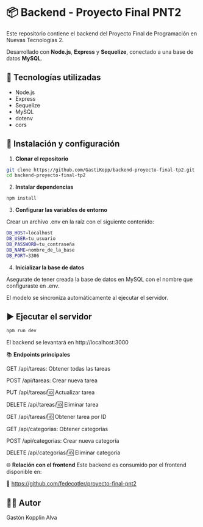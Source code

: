 # 📦 Backend - Proyecto Final PNT2

Este repositorio contiene el backend del Proyecto Final de Programación en Nuevas Tecnologías 2.

Desarrollado con **Node.js**, **Express** y **Sequelize**, conectado a una base de datos **MySQL**.

## 🚀 Tecnologías utilizadas

- Node.js
- Express
- Sequelize
- MySQL
- dotenv
- cors

## 🔧 Instalación y configuración

1. **Clonar el repositorio**

```bash
git clone https://github.com/GastiKopp/backend-proyecto-final-tp2.git
cd backend-proyecto-final-tp2
```
2. **Instalar dependencias**

```bash
npm install
```

3. **Configurar las variables de entorno**

Crear un archivo .env en la raíz con el siguiente contenido:

```bash
DB_HOST=localhost
DB_USER=tu_usuario
DB_PASSWORD=tu_contraseña
DB_NAME=nombre_de_la_base
DB_PORT=3306
```

4. **Inicializar la base de datos**

Asegurate de tener creada la base de datos en MySQL con el nombre que configuraste en .env.

El modelo se sincroniza automáticamente al ejecutar el servidor.

## ▶️ Ejecutar el servidor

```bash
npm run dev
```
El backend se levantará en http://localhost:3000


📚 **Endpoints principales**

GET /api/tareas: Obtener todas las tareas

POST /api/tareas: Crear nueva tarea

PUT /api/tareas/:id: Actualizar tarea

DELETE /api/tareas/:id: Eliminar tarea

GET /api/tareas/:id: Obtener tarea por ID

GET /api/categorias: Obtener categorías

POST /api/categorias: Crear nueva categoría

DELETE /api/categorias/:id: Eliminar categoría

🌐 **Relación con el frontend**
Este backend es consumido por el frontend disponible en:

🔗 https://github.com/fedecotler/proyecto-final-pnt2

## 👨‍💻 Autor

Gastón Kopplin Alva